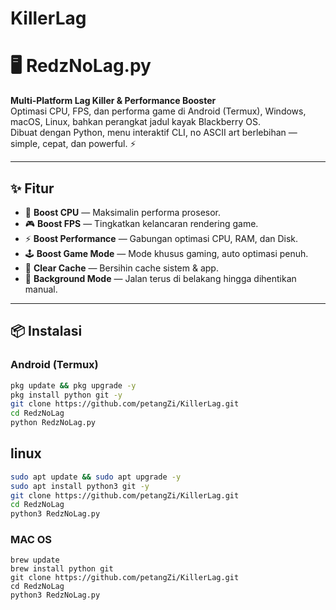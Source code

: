 # KillerLag
# 🖥️ RedzNoLag.py
**Multi-Platform Lag Killer & Performance Booster**  
Optimasi CPU, FPS, dan performa game di Android (Termux), Windows, macOS, Linux, bahkan perangkat jadul kayak Blackberry OS.  
Dibuat dengan Python, menu interaktif CLI, no ASCII art berlebihan — simple, cepat, dan powerful. ⚡

---

## ✨ Fitur
- 🚀 **Boost CPU** — Maksimalin performa prosesor.
- 🎮 **Boost FPS** — Tingkatkan kelancaran rendering game.
- ⚡ **Boost Performance** — Gabungan optimasi CPU, RAM, dan Disk.
- 🕹️ **Boost Game Mode** — Mode khusus gaming, auto optimasi penuh.
- 🧹 **Clear Cache** — Bersihin cache sistem & app.
- 🔄 **Background Mode** — Jalan terus di belakang hingga dihentikan manual.

---

## 📦 Instalasi

### Android (Termux)
```bash
pkg update && pkg upgrade -y
pkg install python git -y
git clone https://github.com/petangZi/KillerLag.git
cd RedzNoLag
python RedzNoLag.py
```
## linux
```bash
sudo apt update && sudo apt upgrade -y
sudo apt install python3 git -y
git clone https://github.com/petangZi/KillerLag.git
cd RedzNoLag
python3 RedzNoLag.py
```
### MAC OS
```
brew update
brew install python git
git clone https://github.com/petangZi/KillerLag.git
cd RedzNoLag
python3 RedzNoLag.py
